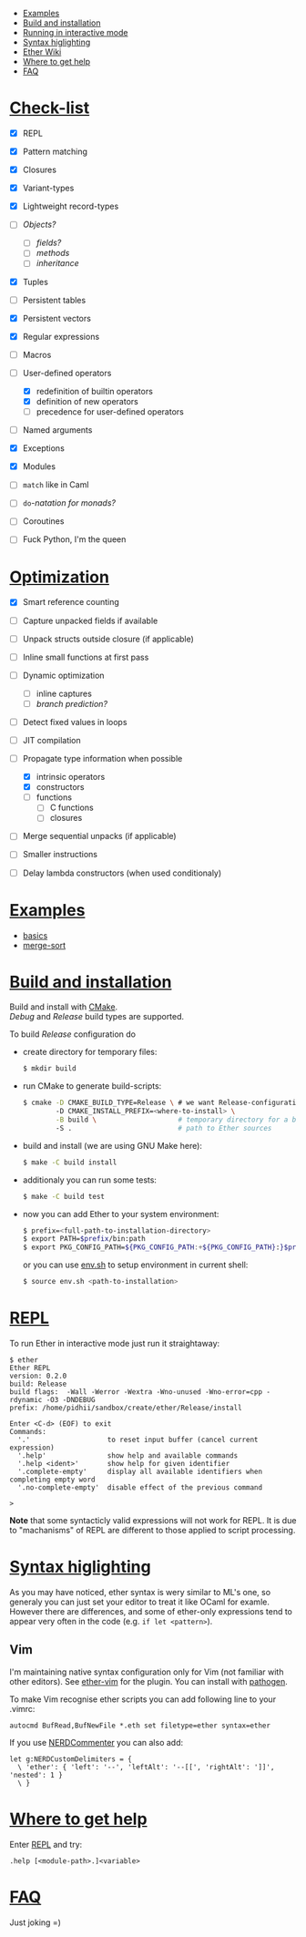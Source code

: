 - [Examples](#examples)
- [Build and installation](#build-and-installation)
- [Running in interactive mode](#repl)
- [Syntax higlighting](#syntax-higlighting)
- [Ether Wiki](https://github.com/pidhii/ether/wiki)
- [Where to get help](#where-to-get-help)
- [FAQ](#faq)



# [Check-list](#check-list)
- [x] REPL
- [x] Pattern matching
- [x] Closures
- [x] Variant-types
- [x] Lightweight record-types
- [ ] *Objects?*
  - [ ] *fields?*
  - [ ] *methods*
  - [ ] *inheritance*
- [x] Tuples
- [ ] Persistent tables
- [x] Persistent vectors
- [x] Regular expressions
- [ ] Macros
- [ ] User-defined operators
  - [x] redefinition of builtin operators
  - [x] definition of new operators
  - [ ] precedence for user-defined operators
- [ ] Named arguments
- [x] Exceptions
- [x] Modules
- [ ] `match` like in Caml
- [ ] `do`*-natation for monads?*
- [ ] Coroutines
- [ ] Fuck Python, I'm the queen



# [Optimization](optimizations)
- [x] Smart reference counting
- [ ] Capture unpacked fields if available
- [ ] Unpack structs outside closure (if applicable)
- [ ] Inline small functions at first pass
- [ ] Dynamic optimization
  - [ ] inline captures
  - [ ] *branch prediction?*
- [ ] Detect fixed values in loops
- [ ] JIT compilation
- [ ] Propagate type information when possible
  - [x] intrinsic operators
  - [x] constructors
  - [ ] functions
    - [ ] C functions
    - [ ] closures
- [ ] Merge sequential unpacks (if applicable)
- [ ] Smaller instructions
- [ ] Delay lambda constructors (when used conditionaly)



# [Examples](#examples)
- [basics](./samples/basics.eth)
- [merge-sort](./samples/mergesort.eth)



# [Build and installation](#build-and-installation)
Build and install with [CMake](https://cmake.org/runningcmake/).  
*Debug* and *Release* build types are supported.

To build *Release* configuration do
- create directory for temporary files:  
  ```sh
  $ mkdir build
  ```
- run CMake to generate build-scripts:  
  ```sh
  $ cmake -D CMAKE_BUILD_TYPE=Release \ # we want Release-configuration
          -D CMAKE_INSTALL_PREFIX=<where-to-install> \
          -B build \                    # temporary directory for a build
          -S .                          # path to Ether sources
  ```
- build and install (we are using GNU Make here):
  ```sh
  $ make -C build install
  ```
- additionaly you can run some tests:
  ```sh
  $ make -C build test 
  ```
- now you can add Ether to your system environment:
  ```sh
  $ prefix=<full-path-to-installation-directory>
  $ export PATH=$prefix/bin:path
  $ export PKG_CONFIG_PATH=${PKG_CONFIG_PATH:+${PKG_CONFIG_PATH}:}$prefix/lib/pkgconfig
  ```
  or you can use [env.sh](./env.sh) to setup environment in current shell:
  ```sh
  $ source env.sh <path-to-installation>
  ```



# [REPL](#repl)
To run Ether in interactive mode just run it straightaway:
```
$ ether
Ether REPL
version: 0.2.0
build: Release
build flags:  -Wall -Werror -Wextra -Wno-unused -Wno-error=cpp -rdynamic -O3 -DNDEBUG
prefix: /home/pidhii/sandbox/create/ether/Release/install

Enter <C-d> (EOF) to exit
Commands:
  '.'                   to reset input buffer (cancel current expression)
  '.help'               show help and available commands
  '.help <ident>'       show help for given identifier
  '.complete-empty'     display all available identifiers when completing empty word
  '.no-complete-empty'  disable effect of the previous command

>
```

**Note** that some syntacticly valid expressions will not work for REPL. It is
due to "machanisms" of REPL are different to those applied to script processing.



# [Syntax higlighting](#syntax-higlighting)
As you may have noticed, ether syntax is wery similar to ML's one, so generaly
you can just set your editor to treat it like OCaml for examle. However there
are differences, and some of ether-only expressions tend to appear very often
in the code (e.g. `if let <pattern>`).

## Vim
I'm maintaining native syntax configuration only for Vim (not familiar with other
editors). See [ether-vim](https://github.com/pidhii/ether-vim) for the plugin.
You can install with [pathogen](https://github.com/tpope/vim-pathogen).

To make Vim recognise ether scripts you can add following line to your .vimrc:
```vim
autocmd BufRead,BufNewFile *.eth set filetype=ether syntax=ether
```

If you use [NERDCommenter](https://www.vim.org/scripts/script.php?script_id=1218)
you can also add:
```vim
let g:NERDCustomDelimiters = {
  \ 'ether': { 'left': '--', 'leftAlt': '--[[', 'rightAlt': ']]', 'nested': 1 }
  \ }
```



# [Where to get help](#where-to-get-help)
Enter [REPL](#repl) and try:
```
.help [<module-path>.]<variable>
```



# [FAQ](#faq)
Just joking =)
